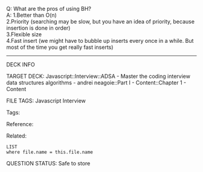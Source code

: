 Q: What are the pros of using BH?  
A: 1.Better than O(n)  
2.Priority (searching may be slow, but you have an idea of priority, because insertion is done in order)  
3.Flexible size  
4.Fast insert (we might have to bubble up inserts every once in a while. But most of the time you get really fast inserts)
<!--ID: 1690376046289-->

---

DECK INFO

TARGET DECK: Javascript::Interview::ADSA - Master the coding interview data structures algorithms - andrei neagoie::Part I - Content::Chapter 1 - Content

FILE TAGS: Javascript Interview

Tags:

Reference:

Related:

```dataview
LIST
where file.name = this.file.name
```

QUESTION STATUS: Safe to store